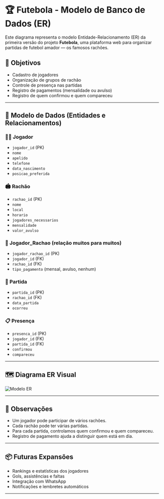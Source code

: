 
# 🏆 Futebola - Modelo de Banco de Dados (ER)

Este diagrama representa o modelo Entidade-Relacionamento (ER) da primeira versão do projeto **Futebola**, uma plataforma web para organizar partidas de futebol amador — os famosos rachões.

## 🎯 Objetivos

- Cadastro de jogadores
- Organização de grupos de rachão
- Controle de presença nas partidas
- Registro de pagamentos (mensalidade ou avulso)
- Registro de quem confirmou e quem compareceu

---

## 🧱 Modelo de Dados (Entidades e Relacionamentos)

### 🧍‍♂️ Jogador
- `jogador_id` (PK)
- `nome`
- `apelido`
- `telefone`
- `data_nascimento`
- `posicao_preferida`

### 🏟️ Rachão
- `rachao_id` (PK)
- `nome`
- `local`
- `horario`
- `jogadores_necessarios`
- `mensalidade`
- `valor_avulso`

### 🤝 Jogador_Rachao (relação muitos para muitos)
- `jogador_rachao_id` (PK)
- `jogador_id` (FK)
- `rachao_id` (FK)
- `tipo_pagamento` (mensal, avulso, nenhum)

### 📅 Partida
- `partida_id` (PK)
- `rachao_id` (FK)
- `data_partida`
- `ocorreu`

### 📋 Presença
- `presenca_id` (PK)
- `jogador_id` (FK)
- `partida_id` (FK)
- `confirmou`
- `compareceu`

---

## 🗺️ Diagrama ER Visual

![Modelo ER](modelo_er_futebola.png)

---

## 📌 Observações

- Um jogador pode participar de vários rachões.
- Cada rachão pode ter várias partidas.
- Para cada partida, controlamos quem confirmou e quem compareceu.
- Registro de pagamento ajuda a distinguir quem está em dia.

---

## 📦 Futuras Expansões

- Rankings e estatísticas dos jogadores
- Gols, assistências e faltas
- Integração com WhatsApp
- Notificações e lembretes automáticos

---
